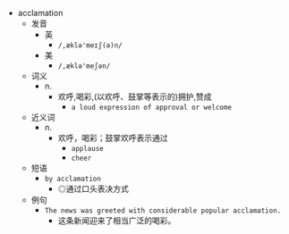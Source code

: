 - acclamation
  - 发音
    - 英
      - `/,æklə'meɪʃ(ə)n/`
    - 美
      - `/,æklə'meʃən/`
  - 词义
    - n.
      - 欢呼,喝彩,(以欢呼、鼓掌等表示的)拥护,赞成
        - `a loud expression of approval or welcome`
  - 近义词
    - n.
      - 欢呼，喝彩；鼓掌欢呼表示通过
        - `applause`
        - `cheer`
  - 短语
    - `by acclamation`
      - ◎通过口头表决方式 
  - 例句
    - `The news was greeted with considerable popular acclamation.`
      - 这条新闻迎来了相当广泛的喝彩。

